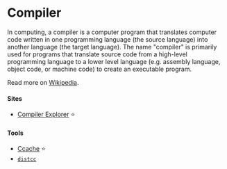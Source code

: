 # Compiler

In computing, a compiler is a computer program that translates computer code written in one programming language (the source language) into another language (the target language). The name "compiler" is primarily used for programs that translate source code from a high-level programming language to a lower level language (e.g. assembly language, object code, or machine code) to create an executable program.

Read more on [Wikipedia](https://en.wikipedia.org/wiki/Compiler).

#### Sites
- [Compiler Explorer](https://godbolt.org) ⭐

#### Tools
- [Ccache](https://en.wikipedia.org/wiki/Ccache) ⭐
- [`distcc`](https://en.wikipedia.org/wiki/Distcc)
